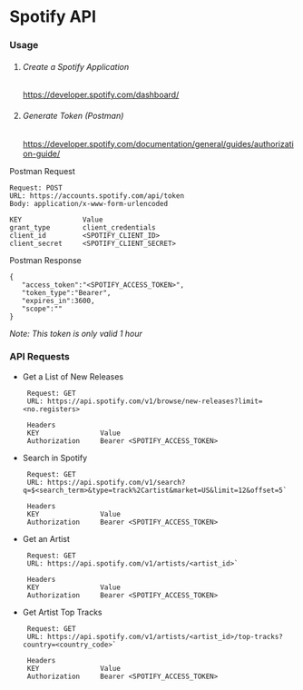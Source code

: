 # Spotify API

### Usage

1. ###### Create a Spotify Application

   https://developer.spotify.com/dashboard/

2. ###### Generate Token (Postman)

   https://developer.spotify.com/documentation/general/guides/authorization-guide/

Postman Request

```
Request: POST
URL: https://accounts.spotify.com/api/token
Body: application/x-www-form-urlencoded

KEY               Value
grant_type        client_credentials
client_id         <SPOTIFY_CLIENT_ID>
client_secret     <SPOTIFY_CLIENT_SECRET>
```

Postman Response

```
{
   "access_token":"<SPOTIFY_ACCESS_TOKEN>",
   "token_type":"Bearer",
   "expires_in":3600,
   "scope":""
}
```

_Note: This token is only valid 1 hour_

### API Requests

- Get a List of New Releases

  ```
   Request: GET
   URL: https://api.spotify.com/v1/browse/new-releases?limit=<no.registers>

   Headers
   KEY               Value
   Authorization     Bearer <SPOTIFY_ACCESS_TOKEN>
  ```

- Search in Spotify

  ```
   Request: GET
   URL: https://api.spotify.com/v1/search?q=$<search_term>&type=track%2Cartist&market=US&limit=12&offset=5`

   Headers
   KEY               Value
   Authorization     Bearer <SPOTIFY_ACCESS_TOKEN>
  ```

- Get an Artist

  ```
   Request: GET
   URL: https://api.spotify.com/v1/artists/<artist_id>`

   Headers
   KEY               Value
   Authorization     Bearer <SPOTIFY_ACCESS_TOKEN>
  ```

- Get Artist Top Tracks

  ```
   Request: GET
   URL: https://api.spotify.com/v1/artists/<artist_id>/top-tracks?country=<country_code>`

   Headers
   KEY               Value
   Authorization     Bearer <SPOTIFY_ACCESS_TOKEN>
  ```
